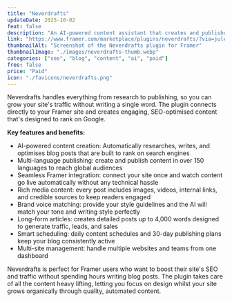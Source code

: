 ```yaml
---
title: "Neverdrafts"
updateDate: 2025-10-02
feat: false
description: "An AI-powered content assistant that creates and publishes blog posts automatically to boost your website traffic."
link: "https://www.framer.com/marketplace/plugins/neverdrafts/?via=julesvcode"
thumbnailAlt: "Screenshot of the Neverdrafts plugin for Framer"
thumbnailImage: "./images/neverdrafts-thumb.webp"
categories: ["seo", "blog", "content", "ai", "paid"]
free: false
price: "Paid"
icon: "./favicons/neverdrafts.png"
---
```


Neverdrafts handles everything from research to publishing, so you can grow your site's traffic without writing a single word. The plugin connects directly to your Framer site and creates engaging, SEO-optimised content that's designed to rank on Google.

<b>Key features and benefits:</b>

- AI-powered content creation: Automatically researches, writes, and optimises blog posts that are built to rank on search engines
- Multi-language publishing: create and publish content in over 150 languages to reach global audiences
- Seamless Framer integration: connect your site once and watch content go live automatically without any technical hassle
- Rich media content: every post includes images, videos, internal links, and credible sources to keep readers engaged
- Brand voice matching: provide your style guidelines and the AI will match your tone and writing style perfectly
- Long-form articles: creates detailed posts up to 4,000 words designed to generate traffic, leads, and sales
- Smart scheduling: daily content schedules and 30-day publishing plans keep your blog consistently active
- Multi-site management: handle multiple websites and teams from one dashboard

Neverdrafts is perfect for Framer users who want to boost their site's SEO and traffic without spending hours writing blog posts. The plugin takes care of all the content heavy lifting, letting you focus on design whilst your site grows organically through quality, automated content.